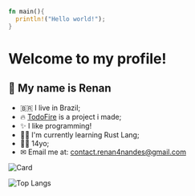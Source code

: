 ```rust
fn main(){
  println!("Hello world!");
}
```
# Welcome to my profile!
## 👋 My name is Renan
- 🇧🇷 I live in Brazil;
- 🔥 [TodoFire](https://todofire.ml) is a project i made;
- ✨ I like programming!
- 🧑‍💻 I'm currently learning Rust Lang;
- 👦🏻 14yo;
- ✉ Email me at: contact.renan4nandes@gmail.com

![Card](https://github-readme-stats.vercel.app/api?username=renan4nandes&show_icons=true&theme=dark)

![Top Langs](https://github-readme-stats.vercel.app/api/top-langs/?username=renan4nandes&show_icons=true&theme=dark)
